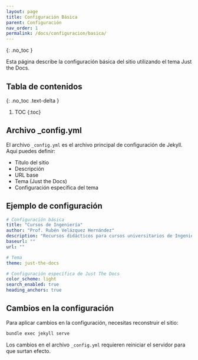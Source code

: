 ```yaml
---
layout: page
title: Configuración Básica
parent: Configuración
nav_order: 1
permalink: /docs/configuracion/basica/
---
```


{: .no_toc }

Esta página describe la configuración básica del sitio utilizando el tema Just the Docs.

## Tabla de contenidos
{: .no_toc .text-delta }

1. TOC
{:toc}

## Archivo _config.yml

El archivo `_config.yml` es el archivo principal de configuración de Jekyll. Aquí puedes definir:

- Título del sitio
- Descripción
- URL base
- Tema (Just the Docs)
- Configuración específica del tema

## Ejemplo de configuración

```yaml
# Configuración básica
title: "Cursos de Ingeniería"
author: "Prof. Rubén Velázquez Hernández"
description: "Recursos didácticos para cursos universitarios de Ingeniería"
baseurl: ""
url: ""

# Tema
theme: just-the-docs

# Configuración específica de Just The Docs
color_scheme: light
search_enabled: true
heading_anchors: true
```

## Cambios en la configuración

Para aplicar cambios en la configuración, necesitas reconstruir el sitio:

```bash
bundle exec jekyll serve
```

Los cambios en el archivo `_config.yml` requieren reiniciar el servidor para que surtan efecto. 